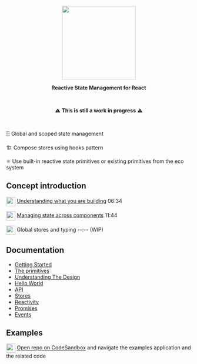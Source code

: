 
<p align="center">
  <img align="center" width="200" src="https://github.com/christianalfoni/impact/assets/3956929/5279b512-e4d9-4474-92cf-7d06b356e23c" />
</p>
<p align="center">
  <b>Reactive State Management for React</b>
</p>

<br />

<p align="center">
⚠️ <b>This is still a work in progress</b> ⚠️
</p>

<br />

🗄️ Global and scoped state management

🏗️ Compose stores using hooks pattern

⚛️ Use built-in reactive state primitives or existing primitives from the eco system

## Concept introduction

<img align="center" src="https://www.youtube.com/s/desktop/18a472b7/img/favicon_144x144.png" width="25" /> [Understanding what you are building](https://youtu.be/6HoiA7W65k4) 06:34

<img align="center" src="https://www.youtube.com/s/desktop/18a472b7/img/favicon_144x144.png" width="25" /> [Managing state across components](https://youtu.be/wyy-In5SLCE) 11:44

<img align="center" src="https://www.youtube.com/s/desktop/18a472b7/img/favicon_144x144.png" width="25" /> Global stores and typing --:-- (WIP)

## Documentation

- [Getting Started](./docs/01_Getting_Started.md)
- [The primitives](./docs/02_The_Primitives.md)
- [Understanding The Design](./docs/03_Understanding_The_Design.md)
- [Hello World](./docs/04_Hello_World.md)
- [API](./docs/05_API.md)
- [Stores](./docs/06_Stores.md)
- [Reactivity](./docs/07_Reactivity.md)
- [Promises](./docs/08_Promises.md)
- [Events](./docs/09_Events.md)

## Examples

<img align="center" src="https://github.com/christianalfoni/signalit/assets/3956929/11ee4851-4ebf-474f-a2d3-3b65ebf856a1" width="25" /> [Open repo on CodeSandbox](https://codesandbox.io/p/github/christianalfoni/impact/main) and navigate the examples application and the related code
